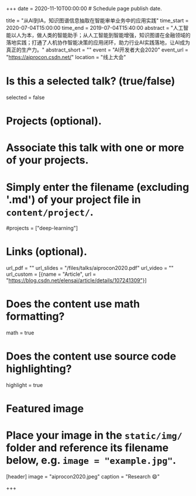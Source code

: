 +++
date = 2020-11-10T00:00:00  # Schedule page publish date.

title = "从AI到IA，知识图谱信息抽取在智能审单业务中的应用实践"
time_start = 2020-07-04T15:00:00
time_end = 2019-07-04T15:40:00
abstract = "人工智能以人为本，做人类的智能助手；从人工智能到智能增强，知识图谱在金融领域的落地实践；打通了人机协作智能决策的应用闭环，助力行业AI实践落地，让AI成为真正的生产力。"
abstract_short = ""
event = "AI开发者大会2020"
event_url = "https://aiprocon.csdn.net/"
location = "线上大会"

# Is this a selected talk? (true/false)
selected = false

# Projects (optional).
#   Associate this talk with one or more of your projects.
#   Simply enter the filename (excluding '.md') of your project file in `content/project/`.
#projects = ["deep-learning"]

# Links (optional).
url_pdf = ""
url_slides = "/files/talks/aiprocon2020.pdf"
url_video = ""
url_custom = [{name = "Article", url = "https://blog.csdn.net/elensai/article/details/107241309"}]

# Does the content use math formatting?
math = true

# Does the content use source code highlighting?
highlight = true

# Featured image
# Place your image in the `static/img/` folder and reference its filename below, e.g. `image = "example.jpg"`.
[header]
image = "aiprocon2020.jpeg"
caption = "Research :smile:"

+++

